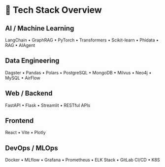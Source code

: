 # 🧠 Tech Stack Overview  

## AI / Machine Learning
LangChain • GraphRAG • PyTorch • Transformers • Scikit-learn • Phidata • RAG • AIAgent

## Data Engineering
Dagster • Pandas • Polars • PostgreSQL • MongoDB • Milvus • Neo4j • MySQL • AirFlow

## Web / Backend
FastAPI • Flask • Streamlit • RESTful APIs  

## Frontend
React • Vite • Plotly   

## DevOps / MLOps
Docker • MLflow • Grafana • Prometheus • ELK Stack • GitLab CI/CD  • K8S


